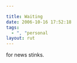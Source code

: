 ```yaml
---

title: Waiting
date: 2006-10-16 17:52:18
tags:
  - ", "personal
layout: rut
---
```


for news stinks.  


